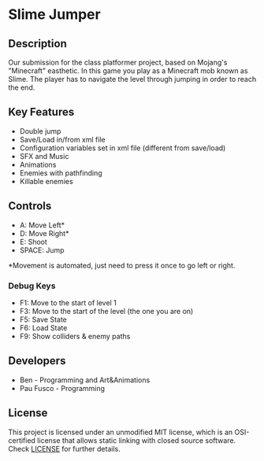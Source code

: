 # Slime Jumper

## Description

Our submission for the class platformer project, based on Mojang's "Minecraft" easthetic. In this game you play as a Minecraft mob known as Slime. The player has to navigate the level through jumping in order to reach the end.

## Key Features

 - Double jump
 - Save/Load in/from xml file
 - Configuration variables set in xml file (different from save/load)
 - SFX and Music
 - Animations
 - Enemies with pathfinding
 - Killable enemies

## Controls

 - A: Move Left*
 - D: Move Right*
 - E: Shoot
 - SPACE: Jump

 *Movement is automated, just need to press it once to go left or right.
### Debug Keys
  - F1: Move to the start of level 1
  - F3: Move to the start of the level (the one you are on)
  - F5: Save State
  - F6: Load State
  - F9: Show colliders & enemy paths

## Developers

 - Ben - Programming and Art&Animations
 - Pau Fusco - Programming

## License

This project is licensed under an unmodified MIT license, which is an OSI-certified license that allows static linking with closed source software. Check [LICENSE](LICENSE) for further details.
